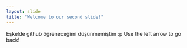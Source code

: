 ```yaml
---
layout: slide
title: "Welcome to our second slide!"
---
```

Eşkelde github öğreneceğimi düşünmemiştim :p
Use the left arrow to go back!
